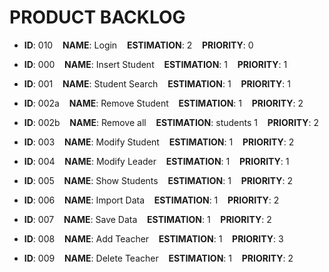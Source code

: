# PRODUCT BACKLOG

* **ID**: 010 &nbsp;&nbsp;&nbsp;**NAME**: Login &nbsp;&nbsp; **ESTIMATION**: 2 &nbsp;&nbsp; **PRIORITY**: 0

* **ID**: 000 &nbsp;&nbsp;&nbsp;**NAME**: Insert Student &nbsp;&nbsp; **ESTIMATION**: 1 &nbsp;&nbsp; **PRIORITY**: 1

* **ID**: 001 &nbsp;&nbsp;&nbsp;**NAME**: Student Search &nbsp;&nbsp; **ESTIMATION**: 1 &nbsp;&nbsp; **PRIORITY**: 1

* **ID**: 002a &nbsp;&nbsp;&nbsp;**NAME**: Remove Student &nbsp;&nbsp; **ESTIMATION**: 1 &nbsp;&nbsp; **PRIORITY**: 2

* **ID**: 002b &nbsp;&nbsp;&nbsp;**NAME**: Remove all &nbsp;&nbsp; **ESTIMATION**: students 1 &nbsp;&nbsp; **PRIORITY**: 2

* **ID**: 003 &nbsp;&nbsp;&nbsp;**NAME**: Modify Student &nbsp;&nbsp; **ESTIMATION**: 1 &nbsp;&nbsp; **PRIORITY**: 2

* **ID**: 004 &nbsp;&nbsp;&nbsp;**NAME**: Modify Leader &nbsp;&nbsp; **ESTIMATION**: 1 &nbsp;&nbsp; **PRIORITY**: 1

* **ID**: 005 &nbsp;&nbsp;&nbsp;**NAME**: Show Students &nbsp;&nbsp; **ESTIMATION**: 1 &nbsp;&nbsp; **PRIORITY**: 2

* **ID**: 006 &nbsp;&nbsp;&nbsp;**NAME**: Import Data &nbsp;&nbsp; **ESTIMATION**: 1 &nbsp;&nbsp; **PRIORITY**: 2

* **ID**: 007 &nbsp;&nbsp;&nbsp;**NAME**: Save Data &nbsp;&nbsp; **ESTIMATION**: 1 &nbsp;&nbsp; **PRIORITY**: 2

* **ID**: 008 &nbsp;&nbsp;&nbsp;**NAME**: Add Teacher &nbsp;&nbsp; **ESTIMATION**: 1 &nbsp;&nbsp; **PRIORITY**: 3

* **ID**: 009 &nbsp;&nbsp;&nbsp;**NAME**: Delete Teacher &nbsp;&nbsp; **ESTIMATION**: 1 &nbsp;&nbsp; **PRIORITY**: 2

